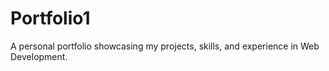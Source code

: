 # Portfolio1
A personal portfolio showcasing my projects, skills, and experience in Web Development.
